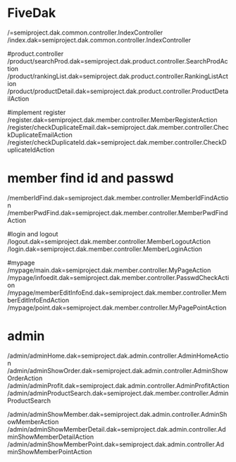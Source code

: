 # FiveDak

/=semiproject.dak.common.controller.IndexController
/index.dak=semiproject.dak.common.controller.IndexController


#product.controller
/product/searchProd.dak=semiproject.dak.product.controller.SearchProdAction
/product/rankingList.dak=semiproject.dak.product.controller.RankingListAction
/product/productDetail.dak=semiproject.dak.product.controller.ProductDetailAction




#implement register
/register.dak=semiproject.dak.member.controller.MemberRegisterAction
/register/checkDuplicateEmail.dak=semiproject.dak.member.controller.CheckDuplicateEmailAction
/register/checkDuplicateId.dak=semiproject.dak.member.controller.CheckDuplicateIdAction



# member find id and passwd
/memberIdFind.dak=semiproject.dak.member.controller.MemberIdFindAction
/memberPwdFind.dak=semiproject.dak.member.controller.MemberPwdFindAction



#login and logout
/logout.dak=semiproject.dak.member.controller.MemberLogoutAction
/login.dak=semiproject.dak.member.controller.MemberLoginAction


#mypage 
/mypage/main.dak=semiproject.dak.member.controller.MyPageAction
/mypage/infoedit.dak=semiproject.dak.member.controller.PasswdCheckAction
/mypage/memberEditInfoEnd.dak=semiproject.dak.member.controller.MemberEditInfoEndAction
/mypage/point.dak=semiproject.dak.member.controller.MyPagePointAction


# admin 
/admin/adminHome.dak=semiproject.dak.admin.controller.AdminHomeAction
/admin/adminShowOrder.dak=semiproject.dak.admin.controller.AdminShowOrderAction
/admin/adminProfit.dak=semiproject.dak.admin.controller.AdminProfitAction
/admin/adminProductSearch.dak=semiproject.dak.member.controller.AdminProductSearch

/admin/adminShowMember.dak=semiproject.dak.admin.controller.AdminShowMemberAction
/admin/adminShowMemberDetail.dak=semiproject.dak.admin.controller.AdminShowMemberDetailAction
/admin/adminShowMemberPoint.dak=semiproject.dak.admin.controller.AdminShowMemberPointAction
